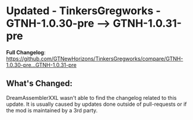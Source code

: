 # Updated - TinkersGregworks - GTNH-1.0.30-pre --> GTNH-1.0.31-pre
**Full Changelog**: https://github.com/GTNewHorizons/TinkersGregworks/compare/GTNH-1.0.30-pre...GTNH-1.0.31-pre

## What's Changed:
DreamAssemblerXXL wasn't able to find the changelog related to this update. It is usually caused by updates done outside of pull-requests or if the mod is maintained by a 3rd party.
